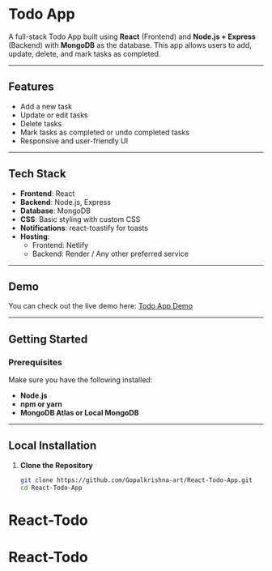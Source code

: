 # Todo App  

A full-stack Todo App built using **React** (Frontend) and **Node.js + Express** (Backend) with **MongoDB** as the database. This app allows users to add, update, delete, and mark tasks as completed.

---

## Features  
- Add a new task  
- Update or edit tasks  
- Delete tasks  
- Mark tasks as completed or undo completed tasks  
- Responsive and user-friendly UI  

---

## Tech Stack  
- **Frontend**: React  
- **Backend**: Node.js, Express  
- **Database**: MongoDB  
- **CSS**: Basic styling with custom CSS  
- **Notifications**: react-toastify for toasts  
- **Hosting**:  
  - Frontend: Netlify  
  - Backend: Render / Any other preferred service  

---

## Demo  
You can check out the live demo here: [Todo App Demo](https://your-netlify-deployment-link.netlify.app)  

---

## Getting Started  

### Prerequisites  
Make sure you have the following installed:  
- **Node.js**  
- **npm or yarn**  
- **MongoDB Atlas or Local MongoDB**  

---

## Local Installation  

1. **Clone the Repository**  
   ```bash
   git clone https://github.com/Gopalkrishna-art/React-Todo-App.git
   cd React-Todo-App
# React-Todo
# React-Todo
